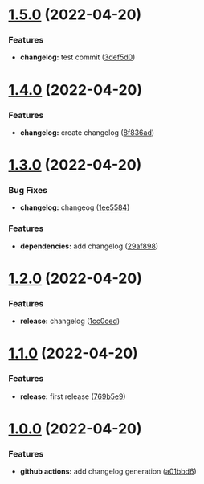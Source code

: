 # [1.5.0](https://github.com/jonbilous/ts-npm-starter/compare/v1.4.0...v1.5.0) (2022-04-20)


### Features

* **changelog:** test commit ([3def5d0](https://github.com/jonbilous/ts-npm-starter/commit/3def5d0ba0de9870b5d31e362b2799866cf04bff))



# [1.4.0](https://github.com/jonbilous/ts-npm-starter/compare/v1.3.0...v1.4.0) (2022-04-20)


### Features

* **changelog:** create changelog ([8f836ad](https://github.com/jonbilous/ts-npm-starter/commit/8f836adfa18b8f62fb3da801b5da158f30fc98f8))



# [1.3.0](https://github.com/jonbilous/ts-npm-starter/compare/v1.2.0...v1.3.0) (2022-04-20)


### Bug Fixes

* **changelog:** changeog ([1ee5584](https://github.com/jonbilous/ts-npm-starter/commit/1ee55846db77b05bb453bd882aadb18c302ea796))


### Features

* **dependencies:** add changelog ([29af898](https://github.com/jonbilous/ts-npm-starter/commit/29af898201faaab724ac013c48703607c36f2e5b))



# [1.2.0](https://github.com/jonbilous/ts-npm-starter/compare/v1.1.0...v1.2.0) (2022-04-20)


### Features

* **release:** changelog ([1cc0ced](https://github.com/jonbilous/ts-npm-starter/commit/1cc0cede9d81d569b5ba5ec1ba88c2695afc4f3e))



# [1.1.0](https://github.com/jonbilous/ts-npm-starter/compare/v1.0.0...v1.1.0) (2022-04-20)


### Features

* **release:** first release ([769b5e9](https://github.com/jonbilous/ts-npm-starter/commit/769b5e9bfb2965607ab2cb9059c0d59051d6db80))



# [1.0.0](https://github.com/jonbilous/ts-npm-starter/compare/a01bbd6490b6f4e61cafbaea94cb2c401d3fc8f9...v1.0.0) (2022-04-20)


### Features

* **github actions:** add changelog generation ([a01bbd6](https://github.com/jonbilous/ts-npm-starter/commit/a01bbd6490b6f4e61cafbaea94cb2c401d3fc8f9))



